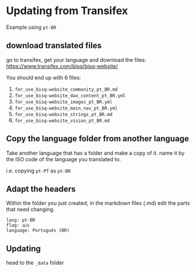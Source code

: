 Updating from Transifex
=====

Example using `pt-BR`


download translated files
----
go to transifex, get your language and download the files:
https://www.transifex.com/bisq/bisq-website/ 

You should end up with 6 files:
1. `for_use_bisq-website_community_pt_BR.md`
2. `for_use_bisq-website_dao_content_pt_BR.yml`
3. `for_use_bisq-website_images_pt_BR.yml`
4. `for_use_bisq-website_main_nav_pt_BR.yml`
5. `for_use_bisq-website_strings_pt_BR.md`
6. `for_use_bisq-website_vision_pt_BR.md`


Copy the language folder from another language
----

Take another language that has a folder and make a copy of it. name it by the ISO code of the language you translated to.

i.e. copying `pt-PT` as `pt-BR`


Adapt the headers
----

Within the folder you just created, in the markdown files (.md) 
edit the parts that need changing.

```
lang: pt-BR
flag: 🇧🇷
language: Português (BR)
```

Updating
---

head to the `_data` folder
